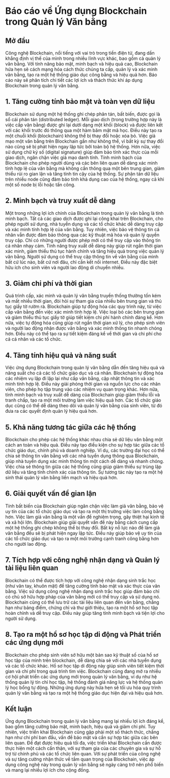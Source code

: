# Báo cáo về Ứng dụng Blockchain trong Quản lý Văn bằng

## Mở đầu

Công nghệ Blockchain, nổi tiếng với vai trò trong tiền điện tử, đang dần khẳng định vị thế của mình trong nhiều lĩnh vực khác, bao gồm cả quản lý văn bằng.  Với tính năng bảo mật, minh bạch và hiệu quả cao, Blockchain hứa hẹn sẽ cách mạng hóa cách thức chúng ta cấp, quản lý và xác minh văn bằng, tạo ra một hệ thống giáo dục công bằng và hiệu quả hơn. Báo cáo này sẽ phân tích chi tiết các lợi ích và thách thức khi áp dụng Blockchain trong quản lý văn bằng.


## 1. Tăng cường tính bảo mật và toàn vẹn dữ liệu

Blockchain sử dụng một hệ thống ghi chép phân tán, bất biến, được gọi là sổ cái phân tán (distributed ledger).  Mỗi giao dịch (trong trường hợp này là việc cấp văn bằng) được ghi lại dưới dạng một khối (block) và được liên kết với các khối trước đó thông qua một hàm băm mật mã học.  Điều này tạo ra một chuỗi khối (blockchain) không thể bị thay đổi hoặc xóa bỏ.  Việc giả mạo một văn bằng trên Blockchain gần như không thể, vì bất kỳ sự thay đổi nào cũng sẽ bị phát hiện ngay lập tức bởi toàn bộ hệ thống.  Hơn nữa, việc sử dụng chữ ký số (digital signature) giúp đảm bảo tính xác thực của mỗi giao dịch, ngăn chặn việc giả mạo danh tính.  Tính minh bạch của Blockchain cho phép người dùng và các bên liên quan dễ dàng xác minh tính hợp lệ của văn bằng mà không cần thông qua một bên trung gian, giảm thiểu rủi ro gian lận và tăng tính tin cậy của hệ thống.  Sự phân tán dữ liệu trên nhiều node cũng đảm bảo tính khả dụng cao của hệ thống, ngay cả khi một số node bị lỗi hoặc tấn công.


## 2. Minh bạch và truy xuất dễ dàng

Một trong những lợi ích chính của Blockchain trong quản lý văn bằng là tính minh bạch.  Tất cả các giao dịch được ghi lại công khai trên Blockchain, cho phép người sử dụng, nhà tuyển dụng và các tổ chức khác dễ dàng truy cập và xác minh tính hợp lệ của văn bằng.  Tuy nhiên, việc bảo vệ thông tin cá nhân vẫn được đảm bảo thông qua các kỹ thuật mã hóa và quản lý quyền truy cập.  Chỉ có những người được phép mới có thể truy cập vào thông tin cá nhân nhạy cảm.  Tính năng truy xuất dễ dàng này giúp rút ngắn thời gian xác minh, giảm thiểu thủ tục hành chính và tăng hiệu quả trong việc quản lý văn bằng.  Người sử dụng có thể truy cập thông tin về văn bằng của mình bất cứ lúc nào, bất cứ nơi đâu, chỉ cần kết nối internet.  Điều này đặc biệt hữu ích cho sinh viên và người lao động di chuyển nhiều.


## 3. Giảm chi phí và thời gian

Quá trình cấp, xác minh và quản lý văn bằng truyền thống thường tốn kém và mất nhiều thời gian, đòi hỏi sự tham gia của nhiều bên trung gian và thủ tục giấy tờ rườm rà.  Blockchain giúp tự động hóa các quy trình này, từ việc cấp văn bằng đến việc xác minh tính hợp lệ.  Việc loại bỏ các bên trung gian và giảm thiểu thủ tục giấy tờ giúp tiết kiệm chi phí hành chính đáng kể.  Hơn nữa, việc tự động hóa cũng giúp rút ngắn thời gian xử lý, cho phép sinh viên và người lao động nhận được văn bằng và xác minh thông tin nhanh chóng hơn.  Điều này có thể tạo ra sự tiết kiệm đáng kể về thời gian và chi phí cho cả cá nhân và các tổ chức.


## 4. Tăng tính hiệu quả và năng suất

Việc ứng dụng Blockchain trong quản lý văn bằng dẫn đến tăng hiệu quả và năng suất cho cả các tổ chức giáo dục và cá nhân.  Blockchain tự động hóa các nhiệm vụ lặp đi lặp lại như cấp văn bằng, cập nhật thông tin và xác minh tính hợp lệ.  Điều này giải phóng thời gian và nguồn lực cho các nhân viên, cho phép họ tập trung vào các nhiệm vụ quan trọng khác.  Hơn nữa, tính minh bạch và truy xuất dễ dàng của Blockchain giúp giảm thiểu lỗi và tranh chấp, tạo ra một môi trường làm việc hiệu quả hơn.  Các tổ chức giáo dục cũng có thể dễ dàng theo dõi và quản lý văn bằng của sinh viên, từ đó đưa ra các quyết định quản lý hiệu quả hơn.


## 5. Khả năng tương tác giữa các hệ thống

Blockchain cho phép các hệ thống khác nhau chia sẻ dữ liệu văn bằng một cách an toàn và hiệu quả.  Điều này tạo điều kiện cho sự hợp tác giữa các tổ chức giáo dục, chính phủ và doanh nghiệp.  Ví dụ, các trường đại học có thể chia sẻ thông tin văn bằng với các nhà tuyển dụng thông qua Blockchain, giúp nhà tuyển dụng xác minh thông tin một cách dễ dàng và nhanh chóng.  Việc chia sẻ thông tin giữa các hệ thống cũng giúp giảm thiểu sự trùng lặp dữ liệu và tăng tính chính xác của thông tin.  Sự tương tác này tạo ra một hệ sinh thái quản lý văn bằng liền mạch và hiệu quả hơn.


## 6. Giải quyết vấn đề gian lận

Tính bất biến của Blockchain giúp ngăn chặn việc làm giả văn bằng, bảo vệ uy tín của các tổ chức giáo dục và tạo ra một thị trường việc làm công bằng hơn.  Việc làm giả văn bằng là một vấn đề nghiêm trọng, gây thiệt hại kinh tế và xã hội lớn.  Blockchain giúp giải quyết vấn đề này bằng cách cung cấp một hệ thống ghi chép không thể bị thay đổi.  Bất kỳ nỗ lực nào để làm giả văn bằng đều sẽ bị phát hiện ngay lập tức.  Điều này giúp bảo vệ uy tín của các tổ chức giáo dục và tạo ra một môi trường cạnh tranh công bằng hơn cho người lao động.


## 7. Tích hợp với công nghệ nhận dạng và Quản lý tài liệu liên quan

Blockchain có thể được tích hợp với công nghệ nhận dạng sinh trắc học (như vân tay, khuôn mặt) để tăng cường tính bảo mật và xác thực của văn bằng.  Việc sử dụng công nghệ nhận dạng sinh trắc học giúp đảm bảo chỉ có chủ sở hữu hợp pháp của văn bằng mới có thể truy cập và sử dụng nó.  Blockchain cũng có thể lưu trữ các tài liệu liên quan đến văn bằng, chẳng hạn như bảng điểm, chứng chỉ và thư giới thiệu, tạo ra một hồ sơ học tập hoàn chỉnh và dễ truy cập.  Điều này giúp tăng tính minh bạch và tiện lợi cho người sử dụng.


## 8. Tạo ra một hồ sơ học tập di động và Phát triển các ứng dụng mới

Blockchain cho phép sinh viên sở hữu một bản sao kỹ thuật số của hồ sơ học tập của mình trên blockchain, dễ dàng chia sẻ với các nhà tuyển dụng và các tổ chức khác.  Hồ sơ học tập di động này giúp sinh viên tiết kiệm thời gian và chi phí trong quá trình tìm việc.  Blockchain cũng đang mở ra nhiều cơ hội phát triển các ứng dụng mới trong quản lý văn bằng, ví dụ như hệ thống quản lý tín chỉ học tập, hệ thống đánh giá năng lực và hệ thống quản lý học bổng tự động.  Những ứng dụng này hứa hẹn sẽ tối ưu hóa quy trình quản lý văn bằng và tạo ra một hệ thống giáo dục hiện đại và hiệu quả hơn.


## Kết luận

Ứng dụng Blockchain trong quản lý văn bằng mang lại nhiều lợi ích đáng kể, bao gồm tăng cường bảo mật, minh bạch, hiệu quả và giảm chi phí.  Tuy nhiên, việc triển khai Blockchain cũng gặp phải một số thách thức, chẳng hạn như chi phí ban đầu, vấn đề bảo mật và cần sự hợp tác giữa các bên liên quan.  Để đạt được hiệu quả tối đa, việc triển khai Blockchain cần được thực hiện một cách cẩn thận, với sự tham gia của các chuyên gia và sự hỗ trợ từ chính phủ và các tổ chức liên quan.  Với sự phát triển của công nghệ và sự tăng cường nhận thức về tầm quan trọng của Blockchain, việc áp dụng công nghệ này trong quản lý văn bằng sẽ ngày càng trở nên phổ biến và mang lại nhiều lợi ích cho cộng đồng.
